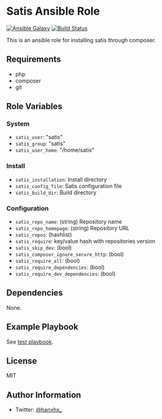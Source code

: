 Satis Ansible Role
==================

[![Ansible Galaxy](http://img.shields.io/badge/ansible--galaxy-HanXHX.satis-blue.svg)](https://galaxy.ansible.com/HanXHX/satis/) [![Build Status](https://travis-ci.org/HanXHX/ansible-satis.svg?branch=master)](https://travis-ci.org/HanXHX/ansible-satis)

This is an ansible role for installing satis through composer.

Requirements
------------

- php
- composer
- git

Role Variables
--------------

### System

- `satis_user`: "satis"
- `satis_group`: "satis"
- `satis_user_home`: "/home/satis"

### Install

- `satis_installation`: Install directory
- `satis_config_file`: Satis configuration file
- `satis_build_dir`: Build directory

### Configuration

- `satis_repo_name`: (string) Repository name
- `satis_repo_homepage`: (string) Repository URL
- `satis_repos`: (hashlist)
- `satis_require`: key/value hash with repositories version
- `satis_skip_dev`: (bool)
- `satis_composer_ignore_secure_http`: (bool)
- `satis_require_all`: (bool)
- `satis_require_dependencies`: (bool)
- `satis_require_dev_dependencies`: (bool)

Dependencies
------------

None.

Example Playbook
----------------

See [test playbook](tests/test.yml).

License
-------

MIT

Author Information
------------------

- Twitter: [@hanxhx_](https://twitter.com/hanxhx_)
